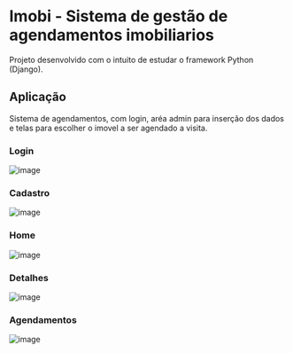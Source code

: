 ﻿# Imobi - Sistema de gestão de agendamentos imobiliarios
Projeto desenvolvido com o intuito de estudar o framework Python (Django).

## Aplicação
Sistema de agendamentos, com login, aréa admin para inserção dos dados e telas para escolher o imovel a ser agendado a visita.

### Login
![image](https://user-images.githubusercontent.com/50171354/149644679-d8bcdb90-a011-48f0-baf4-8e0abfc930cf.png)

### Cadastro
![image](https://user-images.githubusercontent.com/50171354/149644669-4fcaa1a2-dffe-48be-8a04-df8c953038f3.png)

### Home
![image](https://user-images.githubusercontent.com/50171354/149644614-a28c653e-d4b8-4881-b7af-adb79eafcb33.png)

### Detalhes
![image](https://user-images.githubusercontent.com/50171354/149644638-24a711a7-f99c-4e3f-ac3f-0377e343e59d.png)

### Agendamentos
![image](https://user-images.githubusercontent.com/50171354/149644653-d0e7f991-9eea-4ea7-961b-ffbce32a83f2.png)

